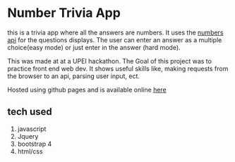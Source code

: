 # Number Trivia App
this is a trivia app where all the answers are numbers. It uses the [numbers api](http://numbersapi.com/) for the questions displays. The user can enter an answer as a multiple choice(easy mode) or just enter in the answer (hard mode).

This was made at at a UPEI hackathon. The Goal of this project was to practice front end web dev. It shows useful skills like, making requests from the browser to an api, parsing user input, ect.  

Hosted using github pages and is available online [here](http://number.logananderson.ca/) 

## tech used
1. javascript
1. Jquery
1. bootstrap 4
1. html/css
